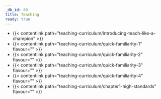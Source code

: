 ```yaml
---
_db_id: 89
title: Teaching
ready: true
---
```



- {{< contentlink path="teaching-curriculum/introducing-teach-like-a-champion" >}}
- {{< contentlink path="teaching-curriculum/quick-familiarity-1" flavour="" >}}
- {{< contentlink path="teaching-curriculum/quick-familiarity-2" flavour="" >}}
- {{< contentlink path="teaching-curriculum/quick-familiarity-3" flavour="" >}}
- {{< contentlink path="teaching-curriculum/quick-familiarity-4" flavour="" >}}
- {{< contentlink path="teaching-curriculum/chapter1-high-standards" flavour="" >}}

